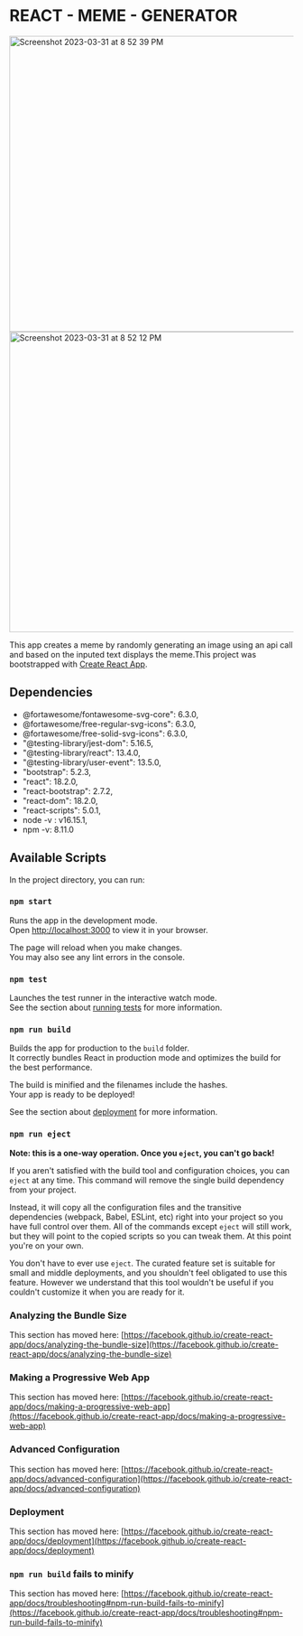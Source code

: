 # REACT - MEME - GENERATOR

<img width="524" alt="Screenshot 2023-03-31 at 8 52 39 PM" src="https://user-images.githubusercontent.com/102884273/229257603-a3c1f1ae-c4a0-4e53-b463-5d761756a60f.png">
<img width="532" alt="Screenshot 2023-03-31 at 8 52 12 PM" src="https://user-images.githubusercontent.com/102884273/229257633-1f440923-aa38-4334-8ee4-49946db9079d.png">

This app creates a meme by randomly generating an image using an api call and based on the inputed text displays the meme.This project was bootstrapped with [Create React App](https://github.com/facebook/create-react-app).

## Dependencies
  - @fortawesome/fontawesome-svg-core": 6.3.0,
  - @fortawesome/free-regular-svg-icons": 6.3.0,
  - @fortawesome/free-solid-svg-icons": 6.3.0,
  - "@testing-library/jest-dom": 5.16.5,
  - "@testing-library/react": 13.4.0,
  - "@testing-library/user-event": 13.5.0,
  - "bootstrap": 5.2.3,
  - "react": 18.2.0,
  - "react-bootstrap": 2.7.2,
  - "react-dom": 18.2.0,
  - "react-scripts": 5.0.1,
  - node -v : v16.15.1,
  - npm -v: 8.11.0
  
## Available Scripts

In the project directory, you can run:

### `npm start`

Runs the app in the development mode.\
Open [http://localhost:3000](http://localhost:3000) to view it in your browser.

The page will reload when you make changes.\
You may also see any lint errors in the console.

### `npm test`

Launches the test runner in the interactive watch mode.\
See the section about [running tests](https://facebook.github.io/create-react-app/docs/running-tests) for more information.

### `npm run build`

Builds the app for production to the `build` folder.\
It correctly bundles React in production mode and optimizes the build for the best performance.

The build is minified and the filenames include the hashes.\
Your app is ready to be deployed!

See the section about [deployment](https://facebook.github.io/create-react-app/docs/deployment) for more information.

### `npm run eject`

**Note: this is a one-way operation. Once you `eject`, you can't go back!**

If you aren't satisfied with the build tool and configuration choices, you can `eject` at any time. This command will remove the single build dependency from your project.

Instead, it will copy all the configuration files and the transitive dependencies (webpack, Babel, ESLint, etc) right into your project so you have full control over them. All of the commands except `eject` will still work, but they will point to the copied scripts so you can tweak them. At this point you're on your own.

You don't have to ever use `eject`. The curated feature set is suitable for small and middle deployments, and you shouldn't feel obligated to use this feature. However we understand that this tool wouldn't be useful if you couldn't customize it when you are ready for it.


### Analyzing the Bundle Size

This section has moved here: [https://facebook.github.io/create-react-app/docs/analyzing-the-bundle-size](https://facebook.github.io/create-react-app/docs/analyzing-the-bundle-size)

### Making a Progressive Web App

This section has moved here: [https://facebook.github.io/create-react-app/docs/making-a-progressive-web-app](https://facebook.github.io/create-react-app/docs/making-a-progressive-web-app)

### Advanced Configuration

This section has moved here: [https://facebook.github.io/create-react-app/docs/advanced-configuration](https://facebook.github.io/create-react-app/docs/advanced-configuration)

### Deployment

This section has moved here: [https://facebook.github.io/create-react-app/docs/deployment](https://facebook.github.io/create-react-app/docs/deployment)

### `npm run build` fails to minify

This section has moved here: [https://facebook.github.io/create-react-app/docs/troubleshooting#npm-run-build-fails-to-minify](https://facebook.github.io/create-react-app/docs/troubleshooting#npm-run-build-fails-to-minify)
